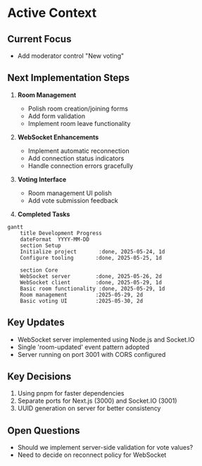 # Active Context

## Current Focus
- Add moderator control "New voting"

## Next Implementation Steps

1. **Room Management**
   - Polish room creation/joining forms
   - Add form validation
   - Implement room leave functionality

2. **WebSocket Enhancements**
   - Implement automatic reconnection
   - Add connection status indicators
   - Handle connection errors gracefully

3. **Voting Interface**
   - Room management UI polish
   - Add vote submission feedback


3. **Completed Tasks**
```mermaid
gantt
    title Development Progress
    dateFormat  YYYY-MM-DD
    section Setup
    Initialize project       :done, 2025-05-24, 1d
    Configure tooling       :done, 2025-05-25, 1d
    
    section Core
    WebSocket server        :done, 2025-05-26, 2d
    WebSocket client        :done, 2025-05-29, 1d
    Basic room functionality :done, 2025-05-29, 1d
    Room management         :2025-05-29, 2d
    Basic voting UI         :2025-05-30, 2d
```

## Key Updates
- WebSocket server implemented using Node.js and Socket.IO
- Single 'room-updated' event pattern adopted
- Server running on port 3001 with CORS configured

## Key Decisions
1. Using pnpm for faster dependencies
2. Separate ports for Next.js (3000) and Socket.IO (3001)
3. UUID generation on server for better consistency

## Open Questions
- Should we implement server-side validation for vote values?
- Need to decide on reconnect policy for WebSocket
